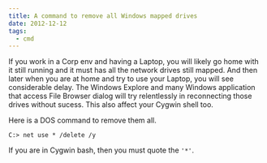 ```yaml
---
title: A command to remove all Windows mapped drives
date: 2012-12-12
tags:
  - cmd
---
```


If you work in a Corp env and having a Laptop, you will likely go home
with it still running and it must has all the network drives still
mapped. And then later when you are at home and try to use your Laptop,
you will see considerable delay. The Windows Explore and many Windows
application that access File Browser dialog will try relentlessly in
reconnecting those drives without sucess. This also affect your Cygwin
shell too.

Here is a DOS command to remove them all.

    C:> net use * /delete /y

If you are in Cygwin bash, then you must quote the `'*'`.
